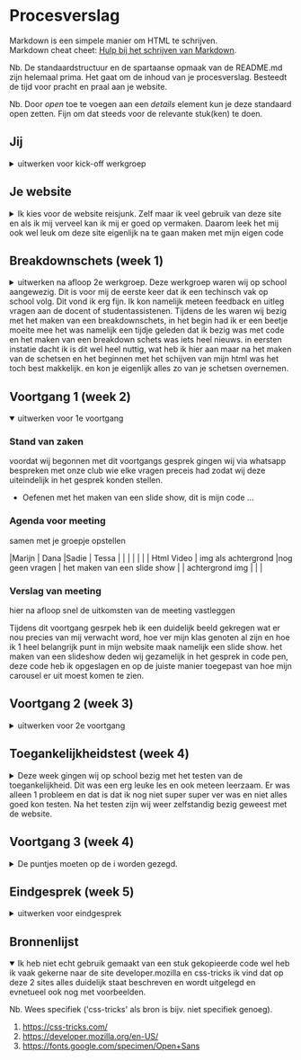 # Procesverslag
Markdown is een simpele manier om HTML te schrijven.  
Markdown cheat cheet: [Hulp bij het schrijven van Markdown](https://github.com/adam-p/markdown-here/wiki/Markdown-Cheatsheet).

Nb. De standaardstructuur en de spartaanse opmaak van de README.md zijn helemaal prima. Het gaat om de inhoud van je procesverslag. Besteedt de tijd voor pracht en praal aan je website.

Nb. Door *open* toe te voegen aan een *details* element kun je deze standaard open zetten. Fijn om dat steeds voor de relevante stuk(ken) te doen.





## Jij

<details>
<summary>uitwerken voor kick-off werkgroep</summary>

### Auteur:
Tessa Welling 

#### Je startniveau:
Ik ben nog niet zo'n held in het coderen en wil hier graag wel beter in worden, maar mijn niveua ligt nu nog op blauw. Ik doe het net iets te weining maar vind het wel erg leuk, zeker als het lukt. Ik hoop dan ook zeker dat ik aan het einde van dit blok sowieso op niveau rood zit. 

#### Je focus:
Ik heb gekozen voor responsive, Ik denk dat ik hier het meeste aan heb en vind het persoonlijk erg belangrijk dat een website op elke device even goed is en de kwaliteit niet achteruit gaat als je een site opende op een laptop of telefoon.  

</details>





## Je website

<details>
<summary>Ik kies voor de website reisjunk. Zelf maar ik veel gebruik van deze site en als ik mij verveel kan ik mij er goed op vermaken. Daarom leek het mij ook wel leuk om deze site eigenlijk na te gaan maken met mijn eigen code</summary>

### Je opdracht:
https://www.reisjunk.nl/ 

#### Screenshot(s) van de eerste pagina (small screen): 
Homepage (reisjunk)
<img src="images/Schermafbeelding 2021-12-15 om 15.35.32 " width="375px" alt="homepage breed">
<img src="images/Schermafbeelding 2021-12-15 om 15.35.42 " width="375px" alt="homepage breed">

#### Screenshot(s) van de tweede pagina (small screen):
Over ons
<img src="images/dummy-plaatje.jpg" width="375px" alt="omschrijving van de pagina">
 
</details>



## Breakdownschets (week 1)

<details>
<summary>uitwerken na afloop 2e werkgroep. Deze werkgroep waren wij op school aangewezig. Dit is voor mij de eerste keer dat ik een techinsch vak op school volg. Dit vond ik erg fijn. Ik kon namelijk meteen feedback en uitleg vragen aan de docent of studentassistenen. Tijdens de les waren wij bezig met het maken van een breakdownschets, in het begin had ik er een beetje moeite mee het was namelijk een tijdje geleden dat ik bezig was met code en het maken van een breakdown schets was iets heel nieuws. in eersten instatie dacht ik is dit wel heel nuttig, wat heb ik hier aan maar na het maken van de schetsen en het beginnen met het schijven van mijn html was het toch best makkelijk. en kon je eigenlijk alles zo van je schetsen overnemen. </summary>

### de hele pagina: 
<img src="basiswebsite/ reisjunk_breakdownschets.pdf" width="375px" alt="breakdown van de hele pagina">
(fotos toevoegen)
### dynamisch deel (bijv menu): 
<img src="images/dummy-plaatje.jpg" width="375px" alt="breakdown van een dynamisch deel">

### wellicht nog een dynamisch deel (bijv filter): 
<img src="images/dummy-plaatje.jpg" width="375px" alt="breakdown van nog een dynamisch deel">

</details>





## Voortgang 1 (week 2)

<details open>
<summary>uitwerken voor 1e voortgang</summary>

### Stand van zaken

voordat wij begonnen met dit voortgangs gesprek gingen wij via whatsapp bespreken met onze club wie elke vragen preceis had zodat wij deze uiteindelijk in het gesprek konden stellen. 

- Oefenen met het maken van een slide show, dit is mijn code ...  

### Agenda voor meeting
samen met je groepje opstellen



|Marijn             | Dana                  |Sadie                  | Tessa                            |
|                   |                       |                       |                                  |
| Html Video        | img als achtergrond   |nog geen vragen        | het maken van een slide show     |
| achtergrond img   |                       |                       |



### Verslag van meeting
hier na afloop snel de uitkomsten van de meeting vastleggen

Tijdens dit voortgang gesrpek heb ik een duidelijk beeld gekregen wat er nou precies van mij verwacht word, hoe ver mijn klas genoten al zijn en hoe ik 1 heel belangrijk punt in mijn website maak namelijk een slide show. 
het maken van een slideshow deden wij gezamelijk in het gesprek in code pen, deze code heb ik opgeslagen en op de juiste manier toegepast van hoe mijn carousel er uit moest komen te zien. 


</details>





## Voortgang 2 (week 3)

<details>
<summary>uitwerken voor 2e voortgang</summary>

### Stand van zaken
Deze week ben ik bezig geweest met mijn website. Tijdens de offline les op het TTH vond ik het erg fijn dat wij konden werken aan onze website. hierdoor kon je gemakkelijk vragen stellen aan andere studenten, en de studentasistenten. omdat je snel en gemakkelijk vragen kan stellen, blijf je ook minder hangen op 1 onderdeel in je site en kan je gemakkelijk veder en voortgang maken. 


### Agenda voor meeting
samen met je groepje opstellen

| Marijn            | Dana           | Sadie              | Tessa                                |
| ---               | ---            | ---                | ---                                  |
| tekst uilijnen    | uitklap menu   | nog geen vragen    | afbeeldingen in github plaatsen      |



### Verslag van meeting
Ik had voor dit voort gang gesprek niet echt problemen die opgelost moest worden met behulp van de student assistenten/ wel is er mij uitgelegt hoe ik een afbeelding in dit read me bestand kan zetten. Wat ik ook erg fijn vind is dat de studenten niet meteen alles voordoen of voorzeggen. ze geven je vaak een site of een voorbeeld zodat je er zelf ook nog echt wat van leer. Als het dan uiteindelijk toch niet lukt helpen ze je. 
</details>






## Toegankelijkheidstest (week 4)

<details>
<summary>Deze week gingen wij op school bezig met het testen van de toegankelijkheid. Dit was een erg leuke les en ook meteen leerzaam. Er was alleen 1 probleem en dat is dat ik nog niet super super ver was en niet alles goed kon testen. 
Na het testen zijn wij weer zelfstandig bezig geweest met de website.
</summary>

### Bevindingen
Lijst met je bevindingen die in de test naar voren kwamen:

#### Screenreader
Tijdens de les gingen wij beizg met een screen reader, automatisch werd mijn hele tekst doorgelzen en ben ik niet echt tegen iets aangelopen dat verhindering kan veroorzaken. 


#### Parkison. 
Mijn website was redelijk goed te gebruik dit omdat er niet echt buttons of knoppen in vererkt zitten alleen in het hamburger menu. Dit zou ik kunnen vebeteren door het menu nog iets groter te maken zodat je minder snel mis klikt. 

ook was het meteen een hele ervaring om aangesloten te zitten op dat aparaatje. en je eigenlijk weining controle had over je bewegingen. 


#### Tap. 
mijn hele site is te gebruiken met de toetsen, dit is natuurlijk erg fijn, maar er is wel 1 verbeter puntje en dat is dat als je nu gaat tappen en je het menu niet opend je als nog door het menu heen tapt ookal is het niet zichtbaar. Het mooiste zou natuurlijk zijn dan je alleen door het menu tapt als je ook op het menu klikt. Als je goed kijk zie je op de foto aan de linker kant dat je op een menu zit.  


Hoe is dit probleem kan oplossen ben ik nog niet achtergekomen. 



</details>





## Voortgang 3 (week 4)

<details>
<summary>De puntjes moeten op de i worden gezegd.  </summary>

### Stand van zaken
Ik nog even een eindsprint gaan maken, ik voor zo goed als mijn eerste pagina af maar de 2de moet ik nog mee beginnen. Maar ik ga er van uit dat ik het allemaal net optijd afkrijg. 

- het maken van een overlay. hoe ik er voor zorg dat tekst over een afbeelding heen gaat met position sticky. 

### Agenda voor meeting
samen met je groepje opstellen

| Marijn                    | Dana          | Sadie   | Tessa                                   |
| ---                       | ---           | ---     | ---                                     |
| html pagina doorkijken    |  uitklappen   |         | overlay, teksy overafbeelding heen      |




### Verslag van meeting
Ik begreep van de student assitent dat het nog best wel ingewikkeld kan zijn om ervoor de zorgen dat de tekst over een afbeelding heen gaat, maar dat was gelukkig niet zo. je kon het gemakkelijk maken met Position sticky en deze heb ik dna ook meerdere keren in mijn site gebruikt en toegepast. 

</details>





## Eindgesprek (week 5)

<details>
<summary>uitwerken voor eindgesprek</summary>

### Stand van zaken
hier dit ging goed & dit was lastig (neem ook screenshots op van delen van je website en code)
ik had moeite met het werken van grid en het opvullen van ruimte. Dit is uiteindelijk gelukt 
(afbeelding die ik naar yunus stuurde )
### Screenshot(s)

hier screenshot(s) van je eindresultaat


</details>





## Bronnenlijst

<details open>
<summary>Ik heb niet echt gebruik gemaakt van een stuk gekopieerde code wel heb ik vaak gekerne naar de site developer.mozilla en css-tricks ik vind dat op deze 2 sites alles duidelijk staat beschreven en wordt uitgelegd en evnetueel ook nog met voorbeelden.</summary>

Nb. Wees specifiek ('css-tricks' als bron is bijv. niet specifiek genoeg).

1. https://css-tricks.com/
2. https://developer.mozilla.org/en-US/
3. https://fonts.google.com/specimen/Open+Sans 

</details>